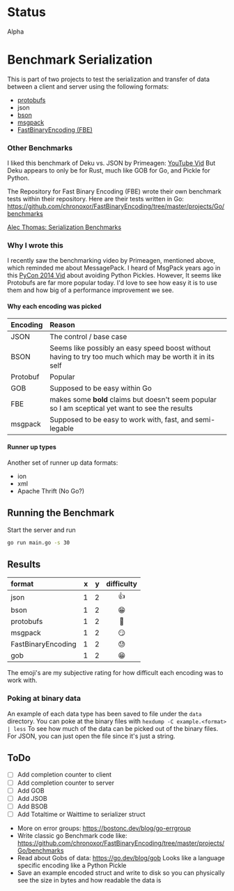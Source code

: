 # Status
Alpha

# Benchmark Serialization
This is part of two projects to test the serialization and transfer
of data between a client and server using the following formats:

 - [protobufs](https://developers.google.com/protocol-buffers/)
 - json
 - [bson](https://bsonspec.org/)
 - [msgpack](https://msgpack.org/)
 - [FastBinaryEncoding (FBE)](https://github.com/chronoxor/FastBinaryEncoding)

### Other Benchmarks
I liked this benchmark of Deku vs. JSON by Primeagen: [YouTube Vid](https://www.youtube.com/watch?v=MuCK81q1edU)
But Deku appears to only be for Rust, much like GOB for Go, and Pickle for Python.

The Repository for Fast Binary Encoding (FBE) wrote their own benchmark tests within their repository.
Here are their tests written in Go: https://github.com/chronoxor/FastBinaryEncoding/tree/master/projects/Go/benchmarks

[Alec Thomas: Serialization Benchmarks](https://github.com/alecthomas/go_serialization_benchmarks)


### Why I wrote this
I recently saw the benchmarking video by Primeagen, mentioned above, which reminded me about MessagePack.
I heard of MsgPack years ago in this [PyCon 2014 Vid](https://www.youtube.com/watch?v=7KnfGDajDQw) about avoiding Python Pickles.
However, It seems like Protobufs are far more popular today. 
I'd love to see how easy it is to use them and how big of a performance improvement we see. 

#### Why each encoding was picked
| Encoding | Reason |
|:---|:---|
| JSON | The control / base case |
| BSON | Seems like possibly an easy speed boost without having to try too much which may be worth it in its self |
| Protobuf | Popular |
| GOB | Supposed to be easy within Go |
| FBE | makes some __bold__ claims but doesn't seem popular so I am sceptical yet want to see the results |
| msgpack | Supposed to be easy to work with, fast, and semi-legable |

#### Runner up types
Another set of runner up data formats:
 - ion
 - xml
 - Apache Thrift (No Go?)

## Running the Benchmark
Start the server and run
```bash
go run main.go -s 30
```

## Results

|format | x | y | difficulty |
|:---|---:|---:|:---:|
|json | 1 | 2| :+1: |
|bson | 1 | 2| :grin: |
|protobufs| 1 | 2| :grimacing: |
|msgpack| 1 | 2| :smirk: |
|FastBinaryEncoding| 1 | 2| :sweat: |
|gob| 1 | 2| :grin: |

The emoji's are my subjective rating for how difficult each encoding was to work with.

### Poking at binary data
An example of each data type has been saved to file under the `data` directory.
You can poke at the binary files with `hexdump -C example.<format> | less`
To see how much of the data can be picked out of the binary files. 
For JSON, you can just open the file since it's just a string.

## ToDo
 - [ ] Add completion counter to client
 - [ ] Add completion counter to server
 - [ ] Add GOB
 - [ ] Add JSOB
 - [ ] Add BSOB
 - [ ] Add Totaltime or Waittime to serializer struct
 - More on error groups: https://bostonc.dev/blog/go-errgroup
 - Write classic go Benchmark code like: https://github.com/chronoxor/FastBinaryEncoding/tree/master/projects/Go/benchmarks
 - Read about Gobs of data: https://go.dev/blog/gob Looks like a language specific encoding like a Python Pickle
 - Save an example encoded struct and write to disk so you can physically see the size in bytes and how readable the data is
